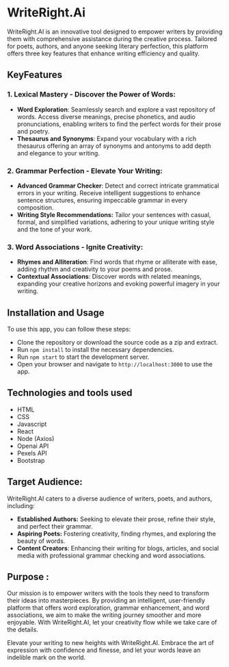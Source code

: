 
# WriteRight.Ai
WriteRight.AI is an innovative tool designed to empower writers by providing them with comprehensive assistance during the creative process. Tailored for poets, authors, and anyone seeking literary perfection, this platform offers three key features that enhance writing efficiency and quality.




## KeyFeatures

### 1. Lexical Mastery - Discover the Power of Words:

- **Word Exploration**:  Seamlessly search and explore a vast repository of words. Access diverse meanings, precise phonetics, and audio pronunciations, enabling writers to find the perfect words for their prose and poetry.
- **Thesaurus and Synonyms**: Expand your vocabulary with a rich thesaurus offering an array of synonyms and antonyms to add depth and elegance to your writing.
### 2. Grammar Perfection - Elevate Your Writing:

- **Advanced Grammar Checker**: 
     Detect and correct intricate grammatical errors in your writing. Receive intelligent suggestions to enhance sentence structures, ensuring impeccable grammar in every composition.
- **Writing Style Recommendations:** Tailor your sentences with casual, formal, and simplified variations, adhering to your unique writing style and the tone of your work.
### 3. Word Associations - Ignite Creativity:

- **Rhymes and Alliteration**: Find words that rhyme or alliterate with ease, adding rhythm and creativity to your poems and prose.
- **Contextual Associations**: Discover words with related meanings, expanding your creative horizons and evoking powerful imagery in your writing.

## Installation and Usage
To use this app, you can follow these steps:

- Clone the repository or download the source code as a zip and extract.
- Run  `npm install` to install the necessary dependencies.
- Run `npm start` to start the development server.
- Open your browser and navigate to `http://localhost:3000` to use the app.

## Technologies and tools used

- HTML
- CSS
- Javascript
- React
- Node (Axios)
- Openai API 
- Pexels API
- Bootstrap

## Target Audience:

WriteRight.AI caters to a diverse audience of writers, poets, and authors, including:

- **Established Authors:** Seeking to elevate their prose, refine their style, and perfect their grammar.
- **Aspiring Poets:** Fostering creativity, finding rhymes, and exploring the beauty of words.
- **Content Creators**: Enhancing their writing for blogs, articles, and social media with professional grammar checking and word associations.


## Purpose :
Our mission is to empower writers with the tools they need to transform their ideas into masterpieces. By providing an intelligent, user-friendly platform that offers word exploration, grammar enhancement, and word associations, we aim to make the writing journey smoother and more enjoyable. With WriteRight.AI, let your creativity flow while we take care of the details.

Elevate your writing to new heights with WriteRight.AI. Embrace the art of expression with confidence and finesse, and let your words leave an indelible mark on the world.


